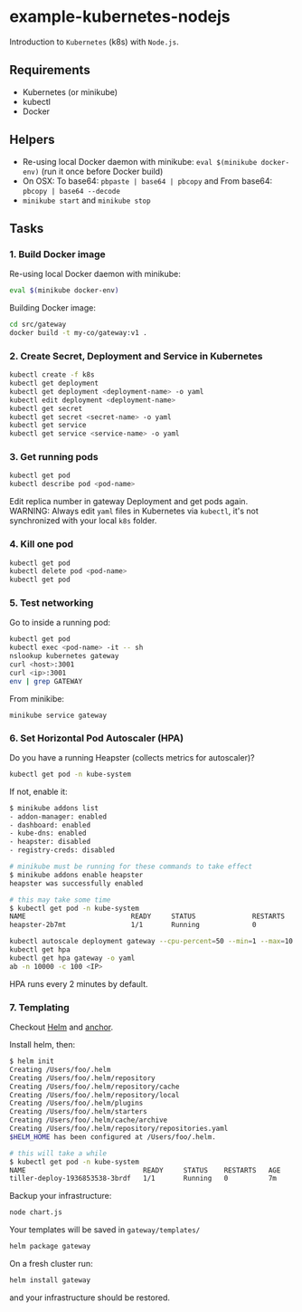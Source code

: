 # example-kubernetes-nodejs

Introduction to `Kubernetes` (k8s) with `Node.js`.

## Requirements

- Kubernetes (or minikube)
- kubectl
- Docker

## Helpers

- Re-using local Docker daemon with minikube: `eval $(minikube docker-env)` (run it once before Docker build)
- On OSX: To base64: `pbpaste | base64 | pbcopy` and From base64: `pbcopy | base64 --decode`
- `minikube start` and `minikube stop`

## Tasks

### 1. Build Docker image

Re-using local Docker daemon with minikube:

```sh
eval $(minikube docker-env)
```

Building Docker image:

```sh
cd src/gateway
docker build -t my-co/gateway:v1 .
```

### 2. Create Secret, Deployment and Service in Kubernetes

```sh
kubectl create -f k8s
kubectl get deployment
kubectl get deployment <deployment-name> -o yaml
kubectl edit deployment <deployment-name>
kubectl get secret
kubectl get secret <secret-name> -o yaml
kubectl get service
kubectl get service <service-name> -o yaml
```

### 3. Get running pods

```sh
kubectl get pod
kubectl describe pod <pod-name>
```

Edit replica number in gateway Deployment and get pods again.  
WARNING: Always edit `yaml` files in Kubernetes via `kubectl`, it's not synchronized with your local `k8s` folder.

### 4. Kill one pod

```sh
kubectl get pod
kubectl delete pod <pod-name>
kubectl get pod
```

### 5. Test networking

Go to inside a running pod:

```sh
kubectl get pod
kubectl exec <pod-name> -it -- sh
nslookup kubernetes gateway
curl <host>:3001
curl <ip>:3001
env | grep GATEWAY
```

From minikibe:

```
minikube service gateway
```

### 6. Set Horizontal Pod Autoscaler (HPA)

Do you have a running Heapster (collects metrics for autoscaler)?

```sh
kubectl get pod -n kube-system
```

If not, enable it:

```sh
$ minikube addons list
- addon-manager: enabled
- dashboard: enabled
- kube-dns: enabled
- heapster: disabled
- registry-creds: disabled

# minikube must be running for these commands to take effect
$ minikube addons enable heapster
heapster was successfully enabled

# this may take some time
$ kubectl get pod -n kube-system
NAME                          READY     STATUS              RESTARTS   AGE
heapster-2b7mt                1/1       Running             0          4m
```

```sh
kubectl autoscale deployment gateway --cpu-percent=50 --min=1 --max=10
kubectl get hpa
kubectl get hpa gateway -o yaml
ab -n 10000 -c 100 <IP>
```

HPA runs every 2 minutes by default.

### 7. Templating

Checkout [Helm](https://github.com/kubernetes/helm) and [anchor](https://github.com/RisingStack/anchor).

Install helm, then:

```sh
$ helm init
Creating /Users/foo/.helm
Creating /Users/foo/.helm/repository
Creating /Users/foo/.helm/repository/cache
Creating /Users/foo/.helm/repository/local
Creating /Users/foo/.helm/plugins
Creating /Users/foo/.helm/starters
Creating /Users/foo/.helm/cache/archive
Creating /Users/foo/.helm/repository/repositories.yaml
$HELM_HOME has been configured at /Users/foo/.helm.

# this will take a while
$ kubectl get pod -n kube-system
NAME                             READY     STATUS    RESTARTS   AGE
tiller-deploy-1936853538-3brdf   1/1       Running   0          7m
```

Backup your infrastructure:

```sh
node chart.js
```

Your templates will be saved in `gateway/templates/`

```sh
helm package gateway
```

On a fresh cluster run:

```sh
helm install gateway
```

and your infrastructure should be restored.
